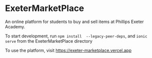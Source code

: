 # ExeterMarketPlace
An online platform for students to buy and sell items at Phillips Exeter Academy. 

To start development, run `npm install  --legacy-peer-deps`, and `ionic serve` from the ExeterMarketPlace directory

To use the platform, visit https://exeter-marketplace.vercel.app